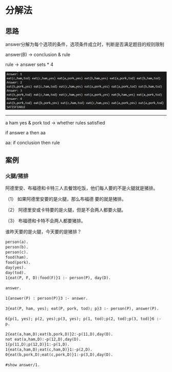 # 分解法
## 思路
answer分解为每个选项的条件，选项条件成立时，判断是否满足题目的规则限制

answer(B) -> conclusion & rule

rule -> answer sets * 4

![alt text](assets/decomposition/image.png)

---

a ham yes & pork tod -> whether rules satisfied

if answer a then aa

aa: if conclusion then rule 

## 案例
### 火腿/猪排
阿德里安、布福德和卡特三人去餐馆吃饭，他们每人要的不是火腿就是猪排。

（1）	如果阿德里安要的是火腿，那么布福德 要的就是猪排。

（2）	阿德里安或卡特要的是火腿，但是不会两人都要火腿。

（3）	布福德和卡特不会两人都要猪排。

谁昨天要的是火腿，今天要的是猪排？

```
person(a).
person(b).
person(c).
food(ham).
food(pork).
day(yes).
day(tod).
1{eat(P, F, D):food(F)}1 :- person(P), day(D).

answer.

1{answer(P) : person(P)}3 :- answer.

3{eat(P, ham, yes); eat(P, pork, tod); p}3 :- person(P), answer(P).

6{p(1, yes); p(2, yes);p(3, yes); p(1, tod);p(2, tod);p(3, tod)}6 :- p.

2{eat(a,ham,D);eat(b,pork,D)}2:-p(11,D),day(D).
not eat(a,ham,D):-p(12,D),day(D).
1{p(11,D);p(12,D)}1:-p(1,D).
1{eat(a,ham,D);eat(c,ham,D)}1:-p(2,D).
0{eat(b,pork,D);eat(c,pork,D)}1:-p(3,D),day(D).

#show answer/1.
```